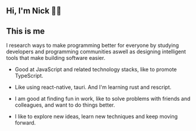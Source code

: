 ## Hi, I'm Nick 👨‍💻‍


## This is me

I research ways to make programming better for everyone by studying developers and programming communities aswell as designing intelligent tools that make building software easier.

* Good at JavaScript and related technology stacks, like to promote TypeScript.

* Like using react-native, tauri. And I'm  learning rust and rescript.

* I am good at finding fun in work, like to solve problems with friends and colleagues, and want to do things better.

* I like to explore new ideas, learn new techniques and keep moving forward.
